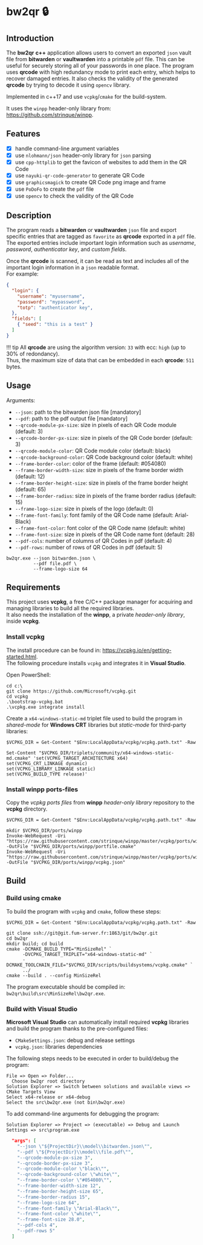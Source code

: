 # bw2qr 🔒

## Introduction

The **bw2qr** **c++** application allows users to convert an exported `json` vault file from **bitwarden** or **vaultwarden** into a printable `pdf` file. This can be useful for securely storing all of your passwords in one place. The program uses **qrcode** with high redundancy mode to print each entry, which helps to recover damaged entries. It also checks the validity of the generated **qrcode** by trying to decode it using `opencv` library.  

Implemented in c++17 and use `vcpkg`/`cmake` for the build-system.  

It uses the `winpp` header-only library from: https://github.com/strinque/winpp.

## Features

- [x] handle command-line argument variables
- [x] use `nlohmann/json` header-only library for `json` parsing
- [x] use `cpp-httplib` to get the favicon of websites to add them in the QR Code
- [x] use `nayuki-qr-code-generator` to generate QR Code
- [x] use `graphicsmagick` to create QR Code png image and frame
- [x] use `PoDoFo` to create the `pdf` file
- [x] use `opencv` to check the validity of the QR Code

## Description
The program reads a **bitwarden** or **vaultwarden** `json` file and export specific entries that are tagged as `favorite` as **qrcode** exported in a `pdf` file. The exported entries include important login information such as *username*, *password*, *authenticator key*, and *custom fields*.

Once the **qrcode** is scanned, it can be read as text and includes all of the important login information in a `json` readable format.  
For example:

``` json
{
  "login": {
    "username": "myusername",
    "password": "mypassword",
    "totp": "authenticator key",
  },
  "fields": [
    { "seed": "this is a test" }
  ]
}
```

!!! tip
    All **qrcode** are using the algorithm version: `33` with ecc: `high` (up to 30% of redondancy).  
    Thus, the maximum size of data that can be embedded in each **qrcode**: `511` bytes.

## Usage

Arguments:

- `--json`:                       path to the bitwarden json file                                       [mandatory]
- `--pdf`:                        path to the pdf output file                                           [mandatory]
- `--qrcode-module-px-size`:      size in pixels of each QR Code module        (default: 3)
- `--qrcode-border-px-size`:      size in pixels of the QR Code border         (default: 3)
- `--qrcode-module-color`:        QR Code module color                         (default: black)
- `--qrcode-background-color`:    QR Code background color                     (default: white)
- `--frame-border-color`:         color of the frame                           (default: #054080)
- `--frame-border-width-size`:    size in pixels of the frame border width     (default: 12)
- `--frame-border-height-size`:   size in pixels of the frame border height    (default: 65)
- `--frame-border-radius`:        size in pixels of the frame border radius    (default: 15)
- `--frame-logo-size`:            size in pixels of the logo                   (default: 0)
- `--frame-font-family`:          font family of the QR Code name              (default: Arial-Black)
- `--frame-font-color`:           font color of the QR Code name               (default: white)
- `--frame-font-size`:            size in pixels of the QR Code name font      (default: 28)
- `--pdf-cols`:                   number of columns of QR Codes in pdf         (default: 4)
- `--pdf-rows`:                   number of rows of QR Codes in pdf            (default: 5)

``` console
bw2qr.exe --json bitwarden.json \
          --pdf file.pdf \
          --frame-logo-size 64
```

## Requirements

This project uses **vcpkg**, a free C/C++ package manager for acquiring and managing libraries to build all the required libraries.  
It also needs the installation of the **winpp**, a private *header-only library*, inside **vcpkg**.

### Install vcpkg

The install procedure can be found in: https://vcpkg.io/en/getting-started.html.  
The following procedure installs `vcpkg` and integrates it in **Visual Studio**.

Open PowerShell: 

``` console
cd c:\
git clone https://github.com/Microsoft/vcpkg.git
cd vcpkg
.\bootstrap-vcpkg.bat
.\vcpkg.exe integrate install
```

Create a `x64-windows-static-md` triplet file used to build the program in *shared-mode* for **Windows CRT** libraries but *static-mode* for third-party libraries:

``` console
$VCPKG_DIR = Get-Content "$Env:LocalAppData/vcpkg/vcpkg.path.txt" -Raw 

Set-Content "$VCPKG_DIR/triplets/community/x64-windows-static-md.cmake" 'set(VCPKG_TARGET_ARCHITECTURE x64)
set(VCPKG_CRT_LINKAGE dynamic)
set(VCPKG_LIBRARY_LINKAGE static)
set(VCPKG_BUILD_TYPE release)'
```

### Install winpp ports-files

Copy the *vcpkg ports files* from **winpp** *header-only library* repository to the **vcpkg** directory.

``` console
$VCPKG_DIR = Get-Content "$Env:LocalAppData/vcpkg/vcpkg.path.txt" -Raw 

mkdir $VCPKG_DIR/ports/winpp
Invoke-WebRequest -Uri "https://raw.githubusercontent.com/strinque/winpp/master/vcpkg/ports/winpp/portfile.cmake" -OutFile "$VCPKG_DIR/ports/winpp/portfile.cmake"
Invoke-WebRequest -Uri "https://raw.githubusercontent.com/strinque/winpp/master/vcpkg/ports/winpp/vcpkg.json" -OutFile "$VCPKG_DIR/ports/winpp/vcpkg.json"
```

## Build

### Build using cmake

To build the program with `vcpkg` and `cmake`, follow these steps:

``` console
$VCPKG_DIR = Get-Content "$Env:LocalAppData/vcpkg/vcpkg.path.txt" -Raw 

git clone ssh://git@git.fum-server.fr:1863/git/bw2qr.git
cd bw2qr
mkdir build; cd build
cmake -DCMAKE_BUILD_TYPE="MinSizeRel" `
      -DVCPKG_TARGET_TRIPLET="x64-windows-static-md" `
      -DCMAKE_TOOLCHAIN_FILE="$VCPKG_DIR/scripts/buildsystems/vcpkg.cmake" `
      ../
cmake --build . --config MinSizeRel
```

The program executable should be compiled in: `bw2qr\build\src\MinSizeRel\bw2qr.exe`.

### Build with Visual Studio

**Microsoft Visual Studio** can automatically install required **vcpkg** libraries and build the program thanks to the pre-configured files: 

- `CMakeSettings.json`: debug and release settings
- `vcpkg.json`: libraries dependencies

The following steps needs to be executed in order to build/debug the program:

``` console
File => Open => Folder...
  Choose bw2qr root directory
Solution Explorer => Switch between solutions and available views => CMake Targets View
Select x64-release or x64-debug
Select the src\bw2qr.exe (not bin\bw2qr.exe)
```

To add command-line arguments for debugging the program:

```
Solution Explorer => Project => (executable) => Debug and Launch Settings => src\program.exe
```

``` json
  "args": [
    "--json \"${ProjectDir}\\model\\bitwarden.json\"",
    "--pdf \"${ProjectDir}\\model\\file.pdf\"",
    "--qrcode-module-px-size 3",
    "--qrcode-border-px-size 3",
    "--qrcode-module-color \"black\"",
    "--qrcode-background-color \"white\"",
    "--frame-border-color \"#054080\"",
    "--frame-border-width-size 12",
    "--frame-border-height-size 65",
    "--frame-border-radius 15",
    "--frame-logo-size 64",
    "--frame-font-family \"Arial-Black\"",
    "--frame-font-color \"white\"",
    "--frame-font-size 28.0",
    "--pdf-cols 4",
    "--pdf-rows 5"
  ]
```
